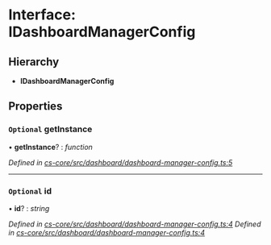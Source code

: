 # Interface: IDashboardManagerConfig

## Hierarchy

* **IDashboardManagerConfig**

## Properties

### `Optional` getInstance

• **getInstance**? : *function*

*Defined in [cs-core/src/dashboard/dashboard-manager-config.ts:5](https://github.com/TNOCS/csnext/blob/99cbd46d/packages/cs-core/src/dashboard/dashboard-manager-config.ts#L5)*

___

### `Optional` id

• **id**? : *string*

*Defined in [cs-core/src/dashboard/dashboard-manager-config.ts:4](https://github.com/TNOCS/csnext/blob/99cbd46d/packages/cs-core/src/dashboard/dashboard-manager-config.ts#L4)*
*Defined in [cs-core/src/dashboard/dashboard-manager-config.ts:4](https://github.com/TNOCS/csnext/blob/99cbd46d/packages/cs-core/src/dashboard/dashboard-manager-config.ts#L4)*
